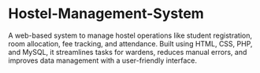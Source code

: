 # Hostel-Management-System
A web-based system to manage hostel operations like student registration, room allocation, fee tracking, and attendance. Built using HTML, CSS, PHP, and MySQL, it streamlines tasks for wardens, reduces manual errors, and improves data management with a user-friendly interface.
